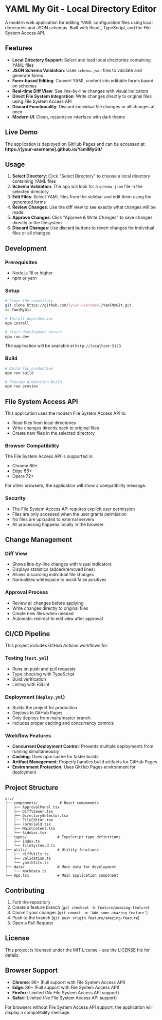# YAML My Git - Local Directory Editor

A modern web application for editing YAML configuration files using local directories and JSON schemas. Built with React, TypeScript, and the File System Access API.

## Features

- **Local Directory Support**: Select and load local directories containing YAML files
- **JSON Schema Validation**: Uses `schema.json` files to validate and generate forms
- **Form-based Editing**: Convert YAML content into editable forms based on schemas
- **Real-time Diff View**: See line-by-line changes with visual indicators
- **Direct File System Integration**: Write changes directly to original files using File System Access API
- **Discard Functionality**: Discard individual file changes or all changes at once
- **Modern UI**: Clean, responsive interface with dark theme

## Live Demo

The application is deployed on GitHub Pages and can be accessed at:
**https://[your-username].github.io/YamlMyGit/**

## Usage

1. **Select Directory**: Click "Select Directory" to choose a local directory containing YAML files
2. **Schema Validation**: The app will look for a `schema.json` file in the selected directory
3. **Edit Files**: Select YAML files from the sidebar and edit them using the generated forms
4. **Review Changes**: Use the diff view to see exactly what changes will be made
5. **Approve Changes**: Click "Approve & Write Changes" to save changes directly to the filesystem
6. **Discard Changes**: Use discard buttons to revert changes for individual files or all changes

## Development

### Prerequisites

- Node.js 18 or higher
- npm or yarn

### Setup

```bash
# Clone the repository
git clone https://github.com/[your-username]/YamlMyGit.git
cd YamlMyGit

# Install dependencies
npm install

# Start development server
npm run dev
```

The application will be available at `http://localhost:5173`

### Build

```bash
# Build for production
npm run build

# Preview production build
npm run preview
```

## File System Access API

This application uses the modern File System Access API to:
- Read files from local directories
- Write changes directly back to original files
- Create new files in the selected directory

### Browser Compatibility

The File System Access API is supported in:
- Chrome 86+
- Edge 86+
- Opera 72+

For other browsers, the application will show a compatibility message.

### Security

- The File System Access API requires explicit user permission
- Files are only accessed when the user grants permission
- No files are uploaded to external servers
- All processing happens locally in the browser

## Change Management

### Diff View
- Shows line-by-line changes with visual indicators
- Displays statistics (added/removed lines)
- Allows discarding individual file changes
- Normalizes whitespace to avoid false positives

### Approval Process
- Review all changes before applying
- Write changes directly to original files
- Create new files when needed
- Automatic redirect to edit view after approval

## CI/CD Pipeline

This project includes GitHub Actions workflows for:

### Testing (`test.yml`)
- Runs on push and pull requests
- Type checking with TypeScript
- Build verification
- Linting with ESLint

### Deployment (`deploy.yml`)
- Builds the project for production
- Deploys to GitHub Pages
- Only deploys from main/master branch
- Includes proper caching and concurrency controls

### Workflow Features
- **Concurrent Deployment Control**: Prevents multiple deployments from running simultaneously
- **Caching**: Uses npm cache for faster builds
- **Artifact Management**: Properly handles build artifacts for GitHub Pages
- **Environment Protection**: Uses GitHub Pages environment for deployment

## Project Structure

```
src/
├── components/          # React components
│   ├── ApprovalPanel.tsx
│   ├── DiffViewer.tsx
│   ├── DirectorySelector.tsx
│   ├── FileEditor.tsx
│   ├── FormField.tsx
│   ├── MainContent.tsx
│   └── Sidebar.tsx
├── types/              # TypeScript type definitions
│   ├── index.ts
│   └── fileSystem.d.ts
├── utils/              # Utility functions
│   ├── diffUtils.ts
│   ├── validation.ts
│   └── yamlUtils.ts
├── data/               # Mock data for development
│   └── mockData.ts
└── App.tsx             # Main application component
```

## Contributing

1. Fork the repository
2. Create a feature branch (`git checkout -b feature/amazing-feature`)
3. Commit your changes (`git commit -m 'Add some amazing feature'`)
4. Push to the branch (`git push origin feature/amazing-feature`)
5. Open a Pull Request

## License

This project is licensed under the MIT License - see the [LICENSE](LICENSE) file for details.

## Browser Support

- **Chrome**: 86+ (Full support with File System Access API)
- **Edge**: 86+ (Full support with File System Access API)
- **Firefox**: Limited (No File System Access API support)
- **Safari**: Limited (No File System Access API support)

For browsers without File System Access API support, the application will display a compatibility message.

